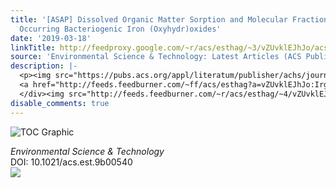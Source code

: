 ```yaml
---
title: '[ASAP] Dissolved Organic Matter Sorption and Molecular Fractionation by Naturally
  Occurring Bacteriogenic Iron (Oxyhydr)oxides'
date: '2019-03-18'
linkTitle: http://feedproxy.google.com/~r/acs/esthag/~3/vZUvklEJhJo/acs.est.9b00540
source: 'Environmental Science & Technology: Latest Articles (ACS Publications)'
description: |-
  <p><img src="https://pubs.acs.org/appl/literatum/publisher/achs/journals/content/esthag/0/esthag.ahead-of-print/acs.est.9b00540/20190318/images/medium/es-2019-00540h_0007.gif" alt="TOC Graphic"/></p><div><cite>Environmental Science & Technology</cite></div><div>DOI: 10.1021/acs.est.9b00540</div><div class="feedflare">
  <a href="http://feeds.feedburner.com/~ff/acs/esthag?a=vZUvklEJhJo:IrgzEbIisjw:yIl2AUoC8zA"><img src="http://feeds.feedburner.com/~ff/acs/esthag?d=yIl2AUoC8zA" border="0"></img></a>
  </div><img src="http://feeds.feedburner.com/~r/acs/esthag/~4/vZUvklEJhJo" height="1" width="1" ...
disable_comments: true
---
```

<p><img src="https://pubs.acs.org/appl/literatum/publisher/achs/journals/content/esthag/0/esthag.ahead-of-print/acs.est.9b00540/20190318/images/medium/es-2019-00540h_0007.gif" alt="TOC Graphic"/></p><div><cite>Environmental Science & Technology</cite></div><div>DOI: 10.1021/acs.est.9b00540</div><div class="feedflare">
<a href="http://feeds.feedburner.com/~ff/acs/esthag?a=vZUvklEJhJo:IrgzEbIisjw:yIl2AUoC8zA"><img src="http://feeds.feedburner.com/~ff/acs/esthag?d=yIl2AUoC8zA" border="0"></img></a>
</div><img src="http://feeds.feedburner.com/~r/acs/esthag/~4/vZUvklEJhJo" height="1" width="1" ...